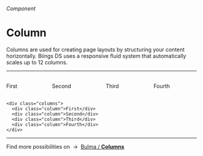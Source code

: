 <h6 class="subtitle is-5 has-text-grey has-text-weight-semibold">Component</h6><h1 class="title is-1 has-text-weight-bold">Column</h1>
<p class="subtitle is-5">
    <span class="has-text-weight-semibold">Columns</span> are used for creating page layouts by structuring your content horizontally. Biings DS uses a responsive fluid system that automatically scales up to 12 columns.
</p>

<hr class="is-large is-visible">

<div class="box has-background-light is-marginless is-relaxed">
<div class="columns has-text-white has-text-centered">
    <div class="column">
      <div class="message has-background-red-light has-text-weight-semibold"><br>First<br><br></div>
    </div>
    <div class="column">
      <div class="message has-background-pink-light has-text-weight-semibold"><br>Second<br><br></div>
    </div>
    <div class="column">
      <div class="message has-background-turquoise has-text-weight-semibold"><br>Third<br><br></div>
    </div>
    <div class="column">
      <div class="message has-background-cyan has-text-weight-semibold"><br>Fourth<br><br></div>
    </div>
  </div>
</div>

    <div class="columns">
      <div class="column">First</div>
      <div class="column">Second</div>
      <div class="column">Third</div>
      <div class="column">Fourth</div>
    </div>

<hr>

<div class="box is-bordered">
    Find more possibilities on &nbsp;→&nbsp; <a href="https://bulma.io/documentation/columns/" target="blank">Bulma / <strong>Columns</strong></a>
</div>